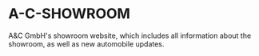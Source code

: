 # A-C-SHOWROOM
A&amp;C GmbH's showroom website, which includes all information about the showroom, as well as new automobile updates.
